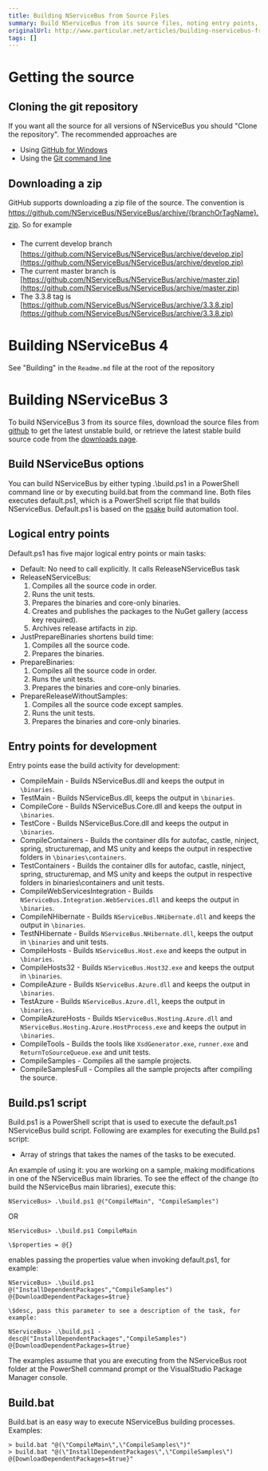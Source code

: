 ```yaml
---
title: Building NServiceBus from Source Files
summary: Build NServiceBus from its source files, noting entry points, Build.ps1, and build.bat.
originalUrl: http://www.particular.net/articles/building-nservicebus-from-source-files
tags: []
---
```


Getting the source
==================

Cloning the git repository
--------------------------

If you want all the source for all versions of NServiceBus you should
"Clone the repository". The recommended approaches are

-   Using [GitHub for Windows](http://windows.github.com/)
-   Using the [Git command line](http://git-scm.com/book/en/Git-Basics-Getting-a-Git-Repository)

Downloading a zip
-----------------

GitHub supports downloading a zip file of the source. The convention is
<span style="font-size: 14px; line-height: 24px;">https://github.com/NServiceBus/NServiceBus/archive/{branchOrTagName}.zip. So for example</span>

-   <span style="font-size: 14px; line-height: 24px;">The current develop branch
    </span>[https://github.com/NServiceBus/NServiceBus/archive/develop.zip](https://github.com/NServiceBus/NServiceBus/archive/develop.zip)
-   The current master branch is
    [https://github.com/NServiceBus/NServiceBus/archive/master.zip](https://github.com/NServiceBus/NServiceBus/archive/master.zip)
-   The 3.3.8 tag is
    [https://github.com/NServiceBus/NServiceBus/archive/3.3.8.zip](https://github.com/NServiceBus/NServiceBus/archive/3.3.8.zip)

Building NServiceBus 4
======================

See "Building" in the `Readme.md` file at the root of the repository

Building NServiceBus 3
======================

To build NServiceBus 3 from its source files, download the source files from
[github](https://github.com/NServiceBus/NServiceBus/zipball/develop) to get the latest unstable build, or retrieve the latest stable build source code from the [downloads page](http://nservicebus.com/downloads.aspx).

Build NServiceBus options
-------------------------

You can build NServiceBus by either typing .\\build.ps1 in a PowerShell command line or by executing build.bat from the command line. Both files executes default.ps1, which is a PowerShell script file that builds NServiceBus. Default.ps1 is based on the
[psake](http://github.com/psake/psake) build automation tool.

Logical entry points
--------------------

Default.ps1 has five major logical entry points or main tasks:

 * Default: No need to call explicitly. It calls ReleaseNServiceBus task
 * ReleaseNServiceBus:
    1.  Compiles all the source code in order.
    2.  Runs the unit tests.
    3.  Prepares the binaries and core-only binaries.
    4.  Creates and publishes the packages to the NuGet gallery (access key required).
    5.  Archives release artifacts in zip.
 * JustPrepareBinaries shortens build time:
    1.  Compiles all the source code.
    2.  Prepares the binaries.
 * PrepareBinaries:
    1.  Compiles all the source code in order.
    2.  Runs the unit tests.
    3.  Prepares the binaries and core-only binaries.
 * PrepareReleaseWithoutSamples:
    1.  Compiles all the source code except samples.
    2.  Runs the unit tests.
    3.  Prepares the binaries and core-only binaries.

Entry points for development
----------------------------

Entry points ease the build activity for development:

-   CompileMain - Builds NServiceBus.dll and keeps the output in `\binaries`.
-   TestMain - Builds NServiceBus.dll, keeps the output in `\binaries`.
-   CompileCore - Builds NServiceBus.Core.dll and keeps the output in `\binaries`.
-   TestCore - Builds NServiceBus.Core.dll and keeps the output in `\binaries`.
-   CompileContainers - Builds the container dlls for autofac, castle, ninject, spring, structuremap, and MS unity and keeps the output in respective folders in `\binaries\containers`.
-   TestContainers - Builds the container dlls for autofac, castle, ninject, spring, structuremap, and MS unity and keeps the output in respective folders in binaries\\containers and unit tests.
-   CompileWebServicesIntegration - Builds `NServiceBus.Integration.WebServices.dll` and keeps the output in
    `\binaries`.
-   CompileNHibernate - Builds `NServiceBus.NHibernate.dll` and keeps the output in `\binaries`.
-   TestNHibernate - Builds `NServiceBus.NHibernate.dll`, keeps the output in `\binaries` and unit tests.
-   CompileHosts - Builds `NServiceBus.Host.exe` and keeps the output in `\binaries`.
-   CompileHosts32 - Builds `NServiceBus.Host32.exe` and keeps the output in `\binaries`.
-   CompileAzure - Builds `NServiceBus.Azure.dll` and keeps the output in `\binaries`.
-   TestAzure - Builds `NServiceBus.Azure.dll`, keeps the output in `\binaries`.
-   CompileAzureHosts - Builds `NServiceBus.Hosting.Azure.dll` and `NServiceBus.Hosting.Azure.HostProcess.exe` and keeps the output in `\binaries`.
-   CompileTools - Builds the tools like `XsdGenerator.exe`, `runner.exe` and `ReturnToSourceQueue.exe` and unit tests.
-   CompileSamples - Compiles all the sample projects.
-   CompileSamplesFull - Compiles all the sample projects after compiling the source.

Build.ps1 script
----------------

Build.ps1 is a PowerShell script that is used to execute the default.ps1 NServiceBus build script. Following are examples for executing the Build.ps1 script:

-   Array of strings that takes the names of the tasks to be executed.

An example of using it: you are working on a sample, making modifications in one of the NServiceBus main libraries. To see the effect of the change (to build the NServiceBus main libraries), execute this:

    NServiceBus> .\build.ps1 @("CompileMain", "CompileSamples")

OR

    NServiceBus> .\build.ps1 CompileMain

    \$properties = @{} 

enables passing the properties value when invoking default.ps1, for example:

    NServiceBus> .\build.ps1 @("InstallDependentPackages","CompileSamples") @{DownloadDependentPackages=$true}

    \$desc, pass this parameter to see a description of the task, for
    example:

    NServiceBus> .\build.ps1 -desc@("InstallDependentPackages","CompileSamples") @{DownloadDependentPackages=$true}

The examples assume that you are executing from the NServiceBus root folder at the PowerShell command prompt or the VisualStudio Package Manager console.

Build.bat
---------

Build.bat is an easy way to execute NServiceBus building processes. Examples:

    > build.bat "@(\"CompileMain\",\"CompileSamples\")"
    > build.bat "@(\"InstallDependentPackages\",\"CompileSamples\") @{DownloadDependentPackages=$true}"